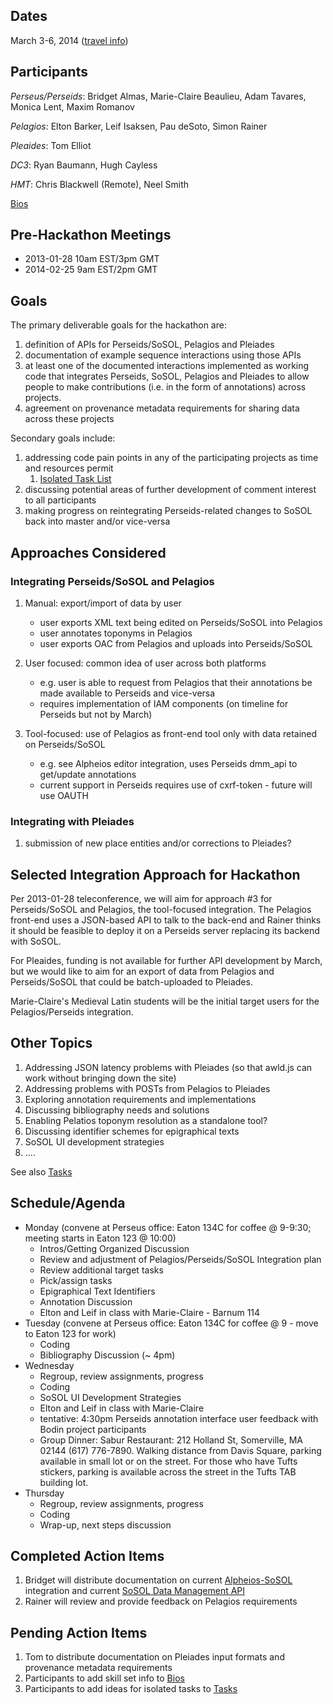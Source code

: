 ## Dates

March 3-6, 2014 ([travel info](http://sites.tufts.edu/perseids/march-hackathon-named-entity-annotation/))

## Participants

_Perseus/Perseids_: Bridget Almas, Marie-Claire Beaulieu, Adam Tavares, Monica Lent, Maxim Romanov

_Pelagios_: Elton Barker, Leif Isaksen, Pau deSoto, Simon Rainer

_Pleaides_: Tom Elliot

_DC3_: Ryan Baumann, Hugh Cayless

_HMT_: Chris Blackwell (Remote), Neel Smith

[Bios](bios.md)

## Pre-Hackathon Meetings

* 2013-01-28 10am EST/3pm GMT 
* 2014-02-25 9am EST/2pm GMT

## Goals

The primary deliverable goals for the hackathon are:

1. definition of APIs for Perseids/SoSOL, Pelagios and Pleiades
2. documentation of example sequence interactions using those APIs
3. at least one of the documented interactions implemented as working code that  integrates Perseids, SoSOL, Pelagios and Pleiades to allow people to make contributions (i.e. in the form of annotations) across projects. 
4. agreement on provenance metadata requirements for sharing data across these projects

Secondary goals include:

1. addressing code pain points in any of the participating projects as time and resources permit
    1. [Isolated Task List](tasks.md)
2. discussing potential areas of further development of comment interest to all participants
3. making progress on reintegrating Perseids-related changes to SoSOL back into master and/or vice-versa

## Approaches Considered

### Integrating Perseids/SoSOL and Pelagios

1. Manual: export/import of data by user
    * user exports XML text being edited on Perseids/SoSOL into Pelagios
    * user annotates toponyms in Pelagios
    * user exports OAC from Pelagios and uploads into Perseids/SoSOL

2. User focused: common idea of user across both platforms 
    * e.g. user is able to request from Pelagios that their annotations be made available to Perseids and vice-versa
    * requires implementation of IAM components (on timeline for Perseids but not by March)

3. Tool-focused: use of Pelagios as front-end tool only with data retained on Perseids/SoSOL
    * e.g. see Alpheios editor integration, uses Perseids dmm_api to get/update annotations
    * current support in Perseids requires use of cxrf-token - future will use OAUTH

### Integrating with Pleiades

1. submission of new place entities and/or corrections to Pleiades?

## Selected Integration Approach for Hackathon

Per 2013-01-28 teleconference, we will aim for approach #3 for Perseids/SoSOL and Pelagios, the tool-focused integration. The Pelagios front-end uses a JSON-based API to talk to the back-end and Rainer thinks it should be feasible to deploy it on a Perseids server replacing its backend with SoSOL.  

For Pleaides, funding is not available for further API development by March, but we would like to aim for an export of data from Pelagios and Perseids/SoSOL that could be batch-uploaded to Pleiades.

Marie-Claire's Medieval Latin students will be the initial target users for the Pelagios/Perseids integration.

## Other Topics

1. Addressing JSON latency problems with Pleiades (so that awld.js can work without bringing down the site)
2. Addressing problems with POSTs from Pelagios to Pleiades
3. Exploring annotation requirements and implementations
4. Discussing bibliography needs and solutions
5. Enabling Pelatios toponym resolution as a standalone tool?
6. Discussing identifier schemes for epigraphical texts
7. SoSOL UI development strategies
8. ....

See also [Tasks](tasks.md)

## Schedule/Agenda

* Monday (convene at Perseus office: Eaton 134C for coffee @ 9-9:30; meeting starts in Eaton 123 @ 10:00)
    * Intros/Getting Organized Discussion
    * Review and adjustment of Pelagios/Perseids/SoSOL Integration plan
    * Review additional target tasks
    * Pick/assign tasks
    * Epigraphical Text Identifiers
    * Annotation Discussion
    * Elton and Leif in class with Marie-Claire  - Barnum 114
* Tuesday (convene at Perseus office: Eaton 134C for coffee @ 9 - move to Eaton 123 for work)
    * Coding
    * Bibliography Discussion (~ 4pm)
* Wednesday
    * Regroup, review assignments, progress
    * Coding
    * SoSOL UI Development Strategies
    * Elton and Leif in class with Marie-Claire
    * tentative: 4:30pm Perseids annotation interface user feedback with Bodin project participants
    * Group Dinner: Sabur Restaurant: 212 Holland St, Somerville, MA 02144 (617) 776-7890. Walking distance from Davis      Square, parking available in small lot or on the street. For those who have Tufts stickers, parking is available        across the street in the Tufts TAB building lot.
* Thursday
    * Regroup, review assignments, progress
    * Coding
    * Wrap-up, next steps discussion


## Completed Action Items
1. Bridget will distribute documentation on current [Alpheios-SoSOL](https://github.com/PerseusDL/perseids_docs/wiki/Alpheios-Integration) integration and current [SoSOL Data Management API](https://github.com/PerseusDL/perseids_docs/wiki/Data-Management-Module)
2. Rainer will review and provide feedback on Pelagios requirements

## Pending Action Items
1. Tom to distribute documentation on Pleiades input formats and provenance metadata requirements
2. Participants to add skill set info to [Bios](bios.md)
3. Participants to add ideas for isolated tasks to [Tasks](tasks.md)

